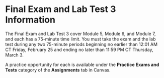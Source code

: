 # Final Exam and Lab Test 3 Information

The Final Exam and Lab Test 3 cover Module 5, Module 6, and Module 7, and each
has a 75-minute time limit. You must take the exam and the lab test during any
two 75-minute periods beginning no earlier than 12:01 AM CT Friday, February 25
and ending no later than 11:59 PM CT Thursday, March 3.

A practice opportunity for each is available under the **Practice Exams and
Tests** category of the **Assignments** tab in Canvas.

